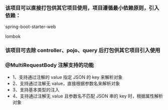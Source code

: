 
### 该项目可以直接打包供其它项目使用，项目遵循最小依赖原则，引入依赖：

spring-boot-starter-web

lombok

### 该项目可去除 controller、pojo、query 后打包供其它项目引入使用

### @MultiRequestBody 注解支持的功能
-  1、支持通过注解的 value 指定 JSON 的 key 来解析对象
- 2、支持通过注解无 value，直接根据参数名来解析对象
- 3、支持基本类型的注入
- 4、支持通过注解无 value 且参数名不匹配 JSON 串的 key 时，根据属性解析对象
